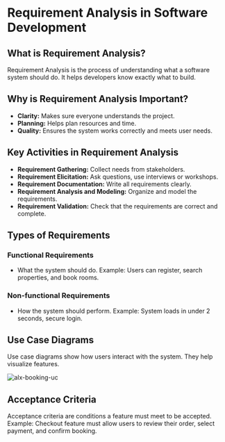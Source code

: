# Requirement Analysis in Software Development
## What is Requirement Analysis?
Requirement Analysis is the process of understanding what a software system should do. It helps developers know exactly what to build.

## Why is Requirement Analysis Important?
- **Clarity:** Makes sure everyone understands the project.
- **Planning:** Helps plan resources and time.
- **Quality:** Ensures the system works correctly and meets user needs.

## Key Activities in Requirement Analysis
- **Requirement Gathering:** Collect needs from stakeholders.
- **Requirement Elicitation:** Ask questions, use interviews or workshops.
- **Requirement Documentation:** Write all requirements clearly.
- **Requirement Analysis and Modeling:** Organize and model the requirements.
- **Requirement Validation:** Check that the requirements are correct and complete.

## Types of Requirements
### Functional Requirements
- What the system should do. Example: Users can register, search properties, and book rooms.

### Non-functional Requirements
- How the system should perform. Example: System loads in under 2 seconds, secure login.

## Use Case Diagrams
Use case diagrams show how users interact with the system. They help visualize features.

![alx-booking-uc](https://github.com/user-attachments/assets/23b244d3-ed96-49e7-820b-904987089a57)


## Acceptance Criteria
Acceptance criteria are conditions a feature must meet to be accepted.  
Example: Checkout feature must allow users to review their order, select payment, and confirm booking.
